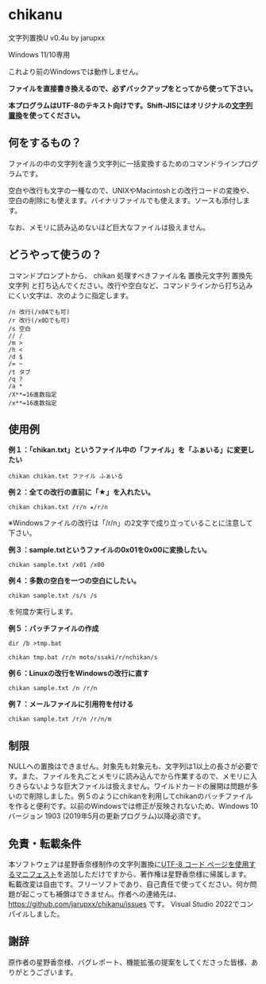 # chikanu
文字列置換U v0.4u by jarupxx

Windows 11/10専用

これより前のWindowsでは動作しません。

**ファイルを直接書き換えるので、必ずバックアップをとってから使って下さい。**

**本プログラムはUTF-8のテキスト向けです。Shift-JISにはオリジナルの[文字列置換](https://www.vector.co.jp/soft/win95/util/se271454.html)を使ってください。**

## 何をするもの？
ファイルの中の文字列を違う文字列に一括変換するためのコマンドラインプログラムです。

空白や改行も文字の一種なので、UNIXやMacintoshとの改行コードの変換や、空白の削除にも使えます。バイナリファイルでも使えます。ソースも添付します。

なお、メモリに読み込めないほど巨大なファイルは扱えません。

## どうやって使うの？
コマンドプロンプトから、
chikan 処理すべきファイル名 置換元文字列 置換先文字列
と打ち込んでください。改行や空白など、コマンドラインから打ち込みにくい文字は、次のように指定します。

```
/n 改行(/x0Aでも可)
/r 改行(/x0Dでも可)
/s 空白
// /
/m >
/h <
/d $
/= ~
/t タブ
/q ?
/a *
/X**=16進数指定
/x**=16進数指定
```

## 使用例

**例１：「chikan.txt」というファイル中の「ファイル」を「ふぁいる」に変更したい**
```
chikan chikan.txt ファイル ふぁいる
```
**例２：全ての改行の直前に「★」を入れたい。**
```
chikan chikan.txt /r/n ★/r/n
```
※Windowsファイルの改行は「/r/n」の2文字で成り立っていることに注意して下さい。

**例３：sample.txtというファイルの0x01を0x00に変換したい。**
```
chikan sample.txt /x01 /x00
```
**例４：多数の空白を一つの空白にしたい。**
```
chikan sample.txt /s/s /s
```
を何度か実行します。

**例５：バッチファイルの作成**
```
dir /b >tmp.bat

chikan tmp.bat /r/n moto/ssaki/r/nchikan/s
```
**例６：Linuxの改行をWindowsの改行に直す**
```
chikan sample.txt /n /r/n
```
**例７：メールファイルに引用符を付ける**
```
chikan sample.txt /r/n /r/n/m
```
## 制限
NULLへの置換はできません。対象先も対象元も、文字列は1以上の長さが必要です。また、ファイルを丸ごとメモリに読み込んでから作業するので、メモリに入りきらないような巨大ファイルは扱えません。ワイルドカードの展開は問題が多いので削除しました。例５のようにchikanを利用してchikanのバッチファイルを作ると便利です。以前のWindowsでは修正が反映されないため、Windows 10 バージョン 1903 (2019年5月の更新プログラム)以降必須です。

## 免責・転載条件
本ソフトウェアは星野香奈様制作の文字列置換に[UTF-8 コード ページを使用するマニフェスト](https://learn.microsoft.com/ja-jp/windows/apps/design/globalizing/use-utf8-code-page)を追加しただけですから、著作権は星野香奈様に帰属します。
転載改変は自由です。フリーソフトであり、自己責任で使ってください。何か問題が起こっても補償はできません。作者への連絡先は、
https://github.com/jarupxx/chikanu/issues です。
Visual Studio 2022でコンパイルしました。

## 謝辞
原作者の星野香奈様、バグレポート、機能拡張の提案をしてくださった皆様、ありがとうございます。

